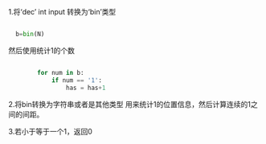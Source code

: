 1.将‘dec’ int input 转换为‘bin’类型

```python

  b=bin(N)
```


然后使用统计1的个数


```python

        for num in b:
            if num == '1':
                has = has+1

```


2.将bin转换为字符串或者是其他类型 用来统计1的位置信息，然后计算连续的1之间的间距。


3.若小于等于一个1，返回0
